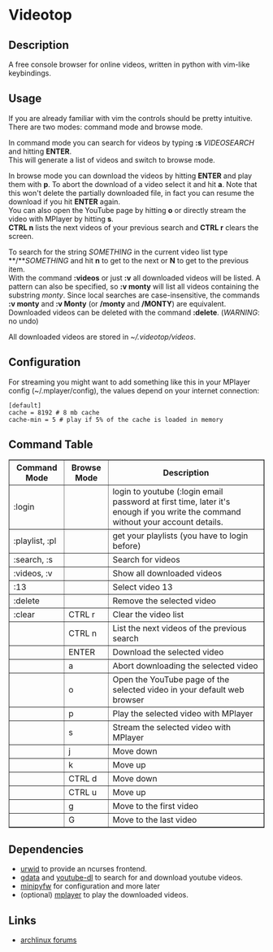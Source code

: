 # Videotop

## Description
A free console browser for online videos, written in python with vim-like keybindings.

## Usage
If you are already familiar with vim the controls should be pretty intuitive.  
There are two modes: command mode and browse mode.

In command mode you can search for videos by typing **:s** *VIDEOSEARCH* and hitting **ENTER**.  
This will generate a list of videos and switch to browse mode.

In browse mode you can download the videos by hitting **ENTER** and play them with **p**.
To abort the download of a video select it and hit **a**. Note that this won't delete the partially downloaded file,
in fact you can resume the download if you hit **ENTER** again.  
You can also open the YouTube page by hitting **o** or directly stream the video with MPlayer by hitting **s**.  
**CTRL n** lists the next videos of your previous search and **CTRL r** clears the screen.

To search for the string *SOMETHING* in the current video list type **/***SOMETHING* and
hit **n** to get to the next or **N** to get to the previous item.  
With the command **:videos** or just **:v** all downloaded videos will be listed. A pattern can also be specified, so
**:v monty** will list all videos containing the substring *monty*.
Since local searches are case-insensitive, the commands **:v monty** and **:v Monty** (or **/monty** and **/MONTY**) are
equivalent.  
Downloaded videos can be deleted with the command **:delete**. (*WARNING*: no undo)

All downloaded videos are stored in *~/.videotop/videos*.

## Configuration
For streaming you might want to add something like this in your MPlayer config (~/.mplayer/config), 
the values depend on your internet connection:

    [default]
    cache = 8192 # 8 mb cache
    cache-min = 5 # play if 5% of the cache is loaded in memory

## Command Table
<table border='1'>
<tr><th>Command Mode</th><th>Browse Mode</th><th>Description</th></tr>
<tr><td>:login</td><td></td><td>login to youtube (:login email password at first time, later it's enough if you write the command without your account details.</td></tr>
<tr><td>:playlist, :pl</td><td></td><td>get your playlists (you have to login before)</td></tr>
<tr><td>:search, :s</td><td></td><td>Search for videos</td></tr>
<tr><td>:videos, :v</td><td></td><td>Show all downloaded videos</td></tr>
<tr><td>:13</td><td></td><td>Select video 13</td></tr>
<tr><td>:delete</td><td></td><td>Remove the selected video</td></tr>
<tr><td>:clear</td><td>CTRL r</td><td>Clear the video list</td></tr>
<tr><td></td><td>CTRL n</td><td>List the next videos of the previous search</td></tr>
<tr><td></td><td>ENTER</td><td>Download the selected video</td></tr>
<tr><td></td><td>a</td><td>Abort downloading the selected video</td></tr>
<tr><td></td><td>o</td><td>Open the YouTube page of the selected video in your default web browser</td></tr>
<tr><td></td><td>p</td><td>Play the selected video with MPlayer</td></tr>
<tr><td></td><td>s</td><td>Stream the selected video with MPlayer</td></tr>
<tr><td></td><td>j</td><td>Move down</td></tr>
<tr><td></td><td>k</td><td>Move up</td></tr>
<tr><td></td><td>CTRL d</td><td>Move down</td></tr>
<tr><td></td><td>CTRL u</td><td>Move up</td></tr>
<tr><td></td><td>g</td><td>Move to the first video</td></tr>
<tr><td></td><td>G</td><td>Move to the last video</td></tr>
</table>

## Dependencies
* [urwid][1] to provide an ncurses frontend.
* [gdata][2] and [youtube-dl][3] to search for and download youtube videos.
* [minipyfw][5] for configuration and more later
* (optional) [mplayer][4] to play the downloaded videos.

[1]: http://excess.org/urwid/
[2]: http://code.google.com/apis/youtube/1.0/developers_guide_python.html
[3]: http://rg3.github.com/youtube-dl/
[4]: http://www.mplayerhq.hu/
[5]: https://github.com/Boobek/minipyfw

## Links
* [archlinux forums][5]

[5]: https://bbs.archlinux.org/viewtopic.php?id=123234/

